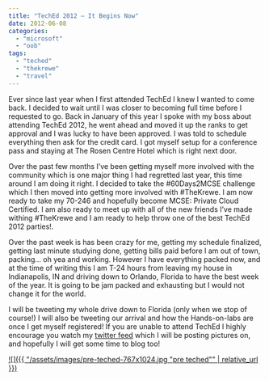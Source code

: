 ```yaml
---
title: "TechEd 2012 – It Begins Now"
date: 2012-06-08
categories: 
  - "microsoft"
  - "oob"
tags: 
  - "teched"
  - "thekrewe"
  - "travel"
---
```


Ever since last year when I first attended TechEd I knew I wanted to come back. I decided to wait until I was closer to becoming full time before I requested to go. Back in January of this year I spoke with my boss about attending TechEd 2012, he went ahead and moved it up the ranks to get approval and I was lucky to have been approved. I was told to schedule everything then ask for the credit card. I got myself setup for a conference pass and staying at The Rosen Centre Hotel which is right next door.

Over the past few months I’ve been getting myself more involved with the community which is one major thing I had regretted last year, this time around I am doing it right. I decided to take the #60Days2MCSE challenge which I then moved into getting more involved with #TheKrewe. I am now ready to take my 70-246 and hopefully become MCSE: Private Cloud Certified. I am also ready to meet up with all of the new friends I’ve made withing #TheKrewe and I am ready to help throw one of the best TechEd 2012 parties!.

Over the past week is has been crazy for me, getting my schedule finalized, getting last minute studying done, getting bills paid before I am out of town, packing… oh yea and working. However I have everything packed now, and at the time of writing this I am T-24 hours from leaving my house in Indianapolis, IN and driving down to Orlando, Florida to have the best week of the year. It is going to be jam packed and exhausting but I would not change it for the world.

I will be tweeting my whole drive down to Florida (only when we stop of course!) I will also be tweeting our arrival and how the Hands-on-labs are once I get myself registered! If you are unable to attend TechEd I highly encourage you watch my [twitter feed](http://twitter.com/mattgrif) which I will be posting pictures on, and hopefully I will get some time to blog too!

[![]({{ "/assets/images/pre-teched-767x1024.jpg "pre teched"" | relative_url }})](http://mattblogsit.com/wp-content/uploads/2012/11/pre-teched.jpg)
